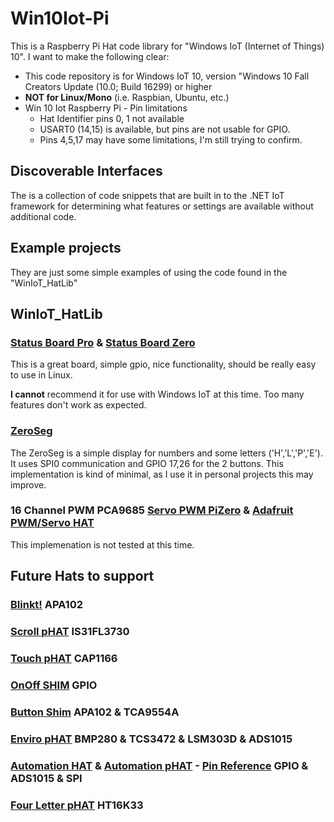 # Win10Iot-Pi
This is a Raspberry Pi Hat code library for "Windows IoT (Internet of Things) 10".
I want to make the following clear:
* This code repository is for Windows IoT 10, version "Windows 10 Fall Creators Update (10.0; Build 16299) or higher
* **NOT for Linux/Mono** (i.e. Raspbian, Ubuntu, etc.)
* Win 10 Iot Raspberry Pi - Pin limitations
  * Hat Identifier pins 0, 1 not available
  * USART0 (14,15) is available, but pins are not usable for GPIO.
  * Pins 4,5,17 may have some limitations, I'm still trying to confirm.

## Discoverable Interfaces
The is a collection of code snippets that are built in to the .NET IoT framework for determining what features or settings are available without additional code.

## Example projects 
They are just some simple examples of using the code found in the "WinIoT_HatLib"

## WinIoT_HatLib

### [Status Board Pro](https://thepihut.com/products/status-board-pro) & [Status Board Zero](https://thepihut.com/products/status-board-zero)
This is a great board, simple gpio, nice functionality, should be really easy to use in Linux.

**I cannot** recommend it for use with Windows IoT at this time. Too many features don't work as expected. 

### [ZeroSeg](https://thepihut.com/products/zeroseg)
The ZeroSeg is a simple display for numbers and some letters ('H','L','P','E'). It uses SPI0 communication and GPIO 17,26 for the 2 buttons. 
This implementation is kind of minimal, as I use it in personal projects this may improve.

### 16 Channel PWM PCA9685 [Servo PWM PiZero](https://thepihut.com/products/servo-pwm-pizero) & [Adafruit PWM/Servo HAT](https://thepihut.com/products/adafruit-16-channel-pwm-servo-hat-for-raspberry-pi-mini-kit)
This implemenation is not tested at this time.

## Future Hats to support
### [Blinkt!](https://thepihut.com/products/blinkt) APA102
### [Scroll pHAT](https://thepihut.com/products/scroll-phat) IS31FL3730
### [Touch pHAT](https://thepihut.com/products/touch-phat) CAP1166
### [OnOff SHIM](https://thepihut.com/products/onoff-shim) GPIO
### [Button Shim](https://shop.pimoroni.com/products/button-shim) APA102 & TCA9554A
### [Enviro pHAT](https://shop.pimoroni.com/products/enviro-phat) BMP280 & TCS3472 & LSM303D & ADS1015
### [Automation HAT](https://shop.pimoroni.com/products/automation-hat) & [Automation pHAT](https://shop.pimoroni.com/products/automation-phat) - [Pin Reference](https://pinout.xyz/pinout/automation_hat) GPIO & ADS1015 & SPI
### [Four Letter pHAT](https://shop.pimoroni.com/products/four-letter-phat) HT16K33
